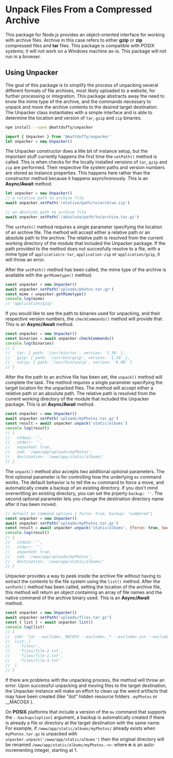 # Unpack Files From a Compressed Archive

This package for Node.js provides an object-oriented interface for working with archive files.  Archive in this case refers to either **gzip** or **zip** compressed files and **tar** files.  This package is compatible with POSIX systems; it will not work on a Windows machine as-is. This package will not run in a browser.

## Using Unpacker
The goal of this package is to simplify the process of unpacking several different formats of file archives, most likely uploaded to a website, for further processing or integration.  This package abstracts away the need to know the mime type of the archive, and the commands necessary to unpack and move the archive contents to the desired target destination.  The Unpacker class instantiates with a simple interface and is able to determine the location and version of ```tar```, ```gzip``` and ```zip``` binaries.

```bash
npm install --save @mattduffy/unpacker
```

```javascript
import { Unpacker } from '@mattduffy/unpacker'
let unpacker = new Unpacker()
```

The Unpacker constructor does a litle bit of instance setup, but the important stuff currently happens the first time the ```setPath()``` method is called.  This is when checks for the locally installed versions of ```tar```, ```gzip``` and ```zip``` are performed.  Their respective file system paths and version numbers are stored as instance properties.  This happens here rather than the constructor method because it happens asynchronously.  This is an **Async/Await** method.

```javascript
let unpacker = new Unpacker()
// a relative path to archive file
await unpacker.setPath('relative/path/to/archive.zip')

// an absolute path to archive file
await unpacker.setPath('/absolute/path/to/archive.tar.gz')
```

The ```setPath()``` method requires a single parameter specifying the location of an archive file.  The method will accept either a relative path or an absolute path to the archive.  The relative path is resolved from the current working directory of the module that included the Unpacker package.  If the path provided to the method does not succesfully resolve to a file, with a mime type of ```application/x-tar```, ```application-zip``` or ```application/gzip```, it will throw an error.

After the ```setPath()``` method has been called, the mime type of the archive is available with the ```getMimetype()``` method.

```javascript
const unpacker = new Unpacker()
await unpacker.setPath('uploads/photos.tar.gz')
const mime = unpacker.getMimetype()
console.log(mime)
// 'application/gzip'
```

If you would like to see the path to binaries used for unpacking, and their respective version numbers, the ```checkCommands()``` method will provide that.  This is an **Async/Await** method.

```javascript
const unpacker = new Unpacker()
const binaries = await unpacker.checkCommands()
console.log(binaries)
// {
//   tar: { path: '/usr/bin/tar', version: '1.30' },
//   gzip: { path: '/usr/bin/gzip', version: '1.10' },
//   unzip: { path: '/usr/bin/unzip', version: '6.00' }
// }
```

After the the path to an archive file has been set, the ```unpack()``` method will complete the task.  The method requires a single parameter specifying the target location for the unpacked files.  The method will accept either a relative path or an absolute path.  The relative path is resolved from the current working directory of the module that included the Unpacker package.  This is an **Async/Await** method.

```javascript
const unpacker = new Unpacker()
await unpacker.setPath('uploads/myPhotos.tar.gz')
const result = await unpacker.unpack('static/albums')
console.log(result)
// {
//   stdout: '',
//   stderr: '',
//   unpacked: true,
//   cwd: '/www/app/uploads/myPhotos',
//   destination: '/www/app/static/albums/'
// }
```

The ```unpack()``` method also accepts two additional optional parameters.  The first optional parameter is for controlling how the underlying ```mv``` command works.  The default behavior is to tell the ```mv``` command to force a move, and automatically create a backup of an existing directory.  If you don't mind overwritting an existing directory, you can set the prperty ```backup: ''```.  The second optional parameter lets you change the destination directory name after it has been moved.
```javascript
// default mv command options { force: true, backup: 'numbered'}
const unpacker = new Unpacker()
await unpacker.setPath('uploads/myPhotos.tar.gz')
const result = await unpacker.unpack('static/albums', {force: true, backup: ''}, {rename: true, newName: 'The_Latest_Photos'})
console.log(result)
// {
//   stdout: '',
//   stderr: '',
//   unpacked: true,
//   cwd: '/www/app/uploads/myPhotos',
//   destination: '/www/app/static/albums/'
// }
```

Unpacker provides a way to peek inside the archive file without having to extract the contents to the file system using the ```list()``` method.  After the ```setPath()``` method has been called, setting the location of the archive file, this method will return an object containing an array of file names and the native command of the archive binary used.  This is an **Async/Await** method.
```javascript
const unpacker = new Unpacker()
await unpacker.setPath('uploads/files.tar.gz')
const { list } = await unpacker.list()
console.log(list)
// {
//  cmd: 'tar --exclude=__MACOSX --exclude=._* --exclude=.svn --exclude=.git* -tf /www/site/uploads/files.tar',
//  list: [
//    'files/',
//    'files/file-2.txt',
//    'files/file-1.txt',
//    'files/file-3.txt'
//  ]
// }
```

If there are problems with the unpacking process, the method will throw an error.  Upon successful unpacking and moving files to the target destination, the Unpacker instance will make an effort to clean up the weird artifacts that may have been created (like "dot" hidden resource folders ```.myPhotos``` or \__MACOSX ).

On **POSIX** platforms that include a version of the ```mv``` command that supports the ```--backup=[option]``` argument, a backup is automatically created if there is already a file or directory at the target destination with the same name.  For example, if ```/www/app/static/albums/myPhotos/``` already exists when ```myPhotos.tar.gz``` is unpacked with ```unpacker.unpack('/www/app/static/albums')``` then the original directory will be renamed ```/www/app/static/albums/myPhotos.~n~``` where **n** is an auto-incrementing integer, starting at 1.
